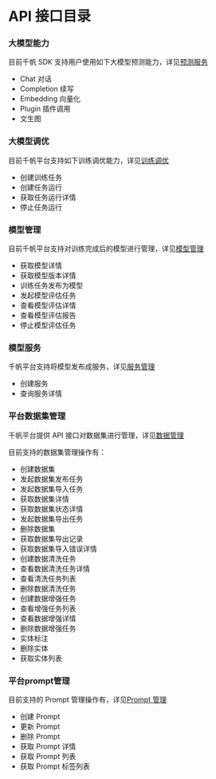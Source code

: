 # API 接口目录

### 大模型能力

目前千帆 SDK 支持用户使用如下大模型预测能力，详见[预测服务](./inference.md)

+ Chat 对话
+ Completion 续写
+ Embedding 向量化
+ Plugin 插件调用
+ 文生图

### 大模型调优

目前千帆平台支持如下训练调优能力，详见[训练调优](./train.md)
- 创建训练任务
- 创建任务运行
- 获取任务运行详情
- 停止任务运行

### 模型管理

目前千帆平台支持对训练完成后的模型进行管理，详见[模型管理](./model_management.md)

- 获取模型详情
- 获取模型版本详情
- 训练任务发布为模型
- 发起模型评估任务
- 查看模型评估详情
- 查看模型评估报告
- 停止模型评估任务

### 模型服务

千帆平台支持将模型发布成服务，详见[服务管理](./service.md)

- 创建服务
- 查询服务详情

### 平台数据集管理

千帆平台提供 API 接口对数据集进行管理，详见[数据管理](./data.md)

目前支持的数据集管理操作有：
- 创建数据集
- 发起数据集发布任务
- 发起数据集导入任务
- 获取数据集详情
- 获取数据集状态详情
- 发起数据集导出任务
- 删除数据集
- 获取数据集导出记录
- 获取数据集导入错误详情
- 创建数据清洗任务
- 查看数据清洗任务详情
- 查看清洗任务列表
- 删除数据清洗任务
- 创建数据增强任务
- 查看增强任务列表
- 查看数据增强详情
- 删除数据增强任务
- 实体标注
- 删除实体
- 获取实体列表

### 平台prompt管理

目前支持的 Prompt 管理操作有，详见[Prompt 管理](./prompt.md)

- 创建 Prompt
- 更新 Prompt
- 删除 Prompt
- 获取 Prompt 详情
- 获取 Prompt 列表
- 获取 Prompt 标签列表